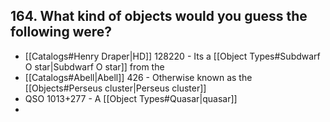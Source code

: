 ## 164. What kind of objects would you guess the following were?
- [[Catalogs#Henry Draper|HD]] 128220 - Its a [[Object Types#Subdwarf O star|Subdwarf O star]] from the 
- [[Catalogs#Abell|Abell]] 426 - Otherwise known as the [[Objects#Perseus cluster|Perseus cluster]] 
- QSO 1013+277 - A [[Object Types#Quasar|quasar]]
- 

